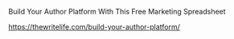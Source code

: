 Build Your Author Platform With This Free Marketing Spreadsheet

https://thewritelife.com/build-your-author-platform/